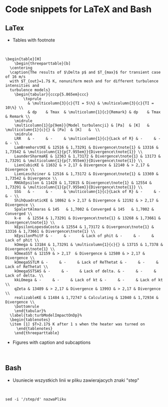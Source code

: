 Code snippets for LaTeX and Bash
========================================


LaTex
------------

- Tables with footnote

&nbsp;


	\begin{table}[H]
		\begin{threeparttable}[b]
	  \centering
	  \caption{The results of $\Delta p$ and $T_{max}$ for transient case of 16 m/s
	  with $T_{out}=1.7$ K, nonuniform mesh and for different turbulence intensities and
	  turbulence models}
	    \begin{tabular}{cccp{5.865em}ccc}
			\toprule
	          & \multicolumn{3}{c}{TI = 5\%} & \multicolumn{3}{c}{TI = 10\%} \\
	          & dp    & Tmax  & \multicolumn{1}{c}{Remark} & dp    & Tmax  & Remark \\
	    \midrule
	    \multicolumn{1}{p{9em}}{Model turbulencji} & [Pa]  & [K]   & \multicolumn{1}{c}{} & [Pa]  & [K]   &  \\
	    \midrule
	    LRR   & -     & -     & \multicolumn{1}{c}{Lack of R} & -     & -     & - \\
		LamBremhorstKE & 12516 & 1,73291 & Divergence\tnote{1} & 13316 & 1,73542 & \multicolumn{1}{p{7.955em}}{Divergence\tnote{1}} \\
		LaunderSharmaKE & 12363 & 1,73172 & Divergence\tnote{1} & 13173 & 1,73291 & \multicolumn{1}{p{7.955em}}{Divergence\tnote{1}} \\
	    LienCubicKE & 11632 & > 2,17 & Divergence & 12140 & > 2,17 & Divergence \\
		LienLeschziner & 12516 & 1,73172 & Divergence\tnote{1} & 13369 & 1,73542 & Divergence \\
		RNGkEpsilon & 11428 & 1,72815 & Divergence\tnote{1} & 12554 & 1,73291 & \multicolumn{1}{p{7.955em}}{Divergence\tnote{1}} \\
	    SSG   & -     & -     & \multicolumn{1}{c}{Lack of R} & -     & -     & - \\
	    ShihQuadraticKE & 10862 & > 2,17 & Divergence & 12192 & > 2,17 & Divergence \\
	    SpalartAlmaras & 145   & 1,7002 & Converged & 145   & 1,7002 & Converged \\
		k-e   & 12554 & 1,73291 & Divergence\tnote{1} & 13268 & 1,73661 & Divergence\tnote{1} \\
		kEpsilonLopesdaCosta & 12554 & 1,73172 & Divergence\tnote{1} & 13316 & 1,73661 & Divergence\tnote{1} \\
	    kEpsilonPhitF & -     & -     & Lack of phit & -     & -     & Lack of phit \\
		kOmega & 13184 & 1,73291 & \multicolumn{1}{c}{} & 13715 & 1,7378 & Divergence\tnote{1} \\
	    kOmeaSST & 12159 & > 2,17  & Divergence & 12580 & > 2,17 & Divergence \\
	    kOmegaSSTLM & -     & -     & Lack of ReThetat & -     & -     & Lack of ReThetat \\
	    kOmegaSSTSAS & -     & -     & Lack of delta. & -     & -     & Lack of delta. \\
	    kkLOmega & -     & -     & Lack of kt & -     & -     & Lack of kt \\
	    qZeta & 13489 & > 2,17 & Divergence & 13993 & > 2,17 & Divergence \\
	    realizableKE & 11484 & 1,72747 & Calculating & 12040 & 1,72934 & Divergence \\
	    \bottomrule
	    \end{tabular}%
	  \label{tab:turbModelImpactOnDp}%
	  \begin{tablenotes}
	  \item [1] $T>2.17$ K after 1 s when the heater was turned on
	     \end{tablenotes}
	    \end{threeparttable}

- Figures with caption and subcaptions


&nbsp;





Bash
------------

- Usuniecie wszystkich linii w pliku zawierajacych znaki "step"

&nbsp;

	sed -i '/step/d' nazwaPliku

